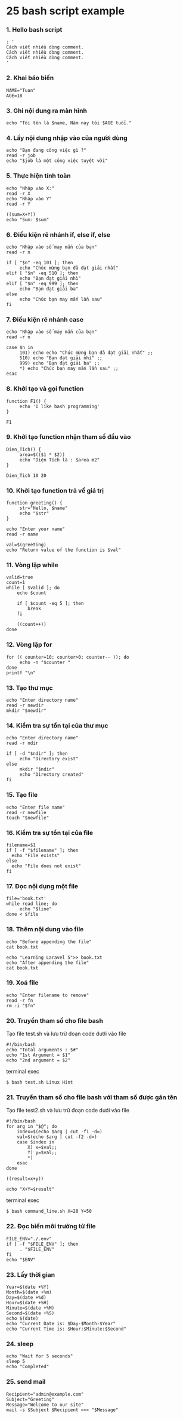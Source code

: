 # 25 bash script example

### 1. Hello bash script

```shell
: '
Cách viết nhiều dòng comment.
Cách viết nhiều dòng comment.
Cách viết nhiều dòng comment.
'
```

### 2. Khai báo biến

```shell
NAME="Tuan"
AGE=18
```

### 3. Ghi nội dung ra màn hình

```shell
echo "Tôi tên là $name, Năm nay tôi $AGE tuổi."
```

### 4. Lấy nội dung nhập vào của người dùng

```shell
echo "Bạn đang công việc gì ?"
read -r job
echo "$job là một công việc tuyệt vời"
```

### 5. Thực hiện tính toàn

```shell
echo "Nhập vào X:"
read -r X
echo "Nhập vào Y"
read -r Y

((sum=X+Y))
echo "Sum: $sum"
```

### 6. Điều kiện rẽ nhánh if, else if, else

```shell
echo "Nhập vào số may mắn của bạn"
read -r n

if [ "$n" -eq 101 ]; then
     echo "Chúc mừng bạn đã đạt giải nhất"
elif [ "$n" -eq 510 ]; then
     echo "Bạn đạt giải nhì"
elif [ "$n" -eq 999 ]; then
     echo "Bạn đạt giải ba"
else
     echo "Chúc bạn may mắn lần sau"
fi
```

### 7. Điều kiện rẽ nhánh case

```shell
echo "Nhập vào số may mắn của bạn"
read -r n

case $n in
     101) echo echo "Chúc mừng bạn đã đạt giải nhất" ;;
     510) echo "Bạn đạt giải nhì" ;;
     999) echo "Bạn đạt giải ba" ;;
     *) echo "Chúc bạn may mắn lần sau" ;;
esac
```

### 8. Khởi tạo và gọi function

```shell
function F1() {
     echo 'I like bash programming'
}

F1
```

### 9. Khởi tạo function nhận tham số đầu vào

```shell
Dien_Tich() {
     area=$(($1 * $2))
     echo "Diện Tích là : $area m2"
}

Dien_Tich 10 20
```

### 10. Khởi tạo function trả về giá trị

```shell
function greeting() {
     str="Hello, $name"
     echo "$str"
}

echo "Enter your name"
read -r name

val=$(greeting)
echo "Return value of the function is $val"
```

### 11. Vòng lặp while

```shell
valid=true
count=1
while [ $valid ]; do
    echo $count

    if [ $count -eq 5 ]; then
        break
    fi

    ((count++))
done
```

### 12. Vòng lặp for

```shell
for (( counter=10; counter>0; counter-- )); do
     echo -n "$counter "
done
printf "\n"
```

### 13. Tạo thư mục

```shell
echo "Enter directory name"
read -r newdir
mkdir "$newdir"
```

### 14. Kiểm tra sự tồn tại của thư mục

```shell
echo "Enter directory name"
read -r ndir

if [ -d "$ndir" ]; then
     echo "Directory exist"
else
     mkdir "$ndir"
     echo "Directory created"
fi
```

### 15. Tạo file

```shell
echo "Enter file name"
read -r newfile
touch "$newfile"
```

### 16. Kiểm tra sự tồn tại của file

```shell
filename=$1
if [ -f "$filename" ]; then
  echo "File exists"
else
  echo "File does not exist"
fi
```

### 17. Đọc nội dụng một file

```shell
file='book.txt'
while read line; do
     echo "$line"
done < $file
```

### 18. Thêm nội dung vào file

```shell
echo "Before appending the file"
cat book.txt

echo "Learning Laravel 5">> book.txt
echo "After appending the file"
cat book.txt
```

### 19. Xoá file

```shell
echo "Enter filename to remove"
read -r fn
rm -i "$fn"
```

### 20. Truyền tham số cho file bash

Tạo file test.sh và lưu trữ đoạn code dưới vào file

```shell
#!/bin/bash
echo "Total arguments : $#"
echo "1st Argument = $1"
echo "2nd argument = $2"
```

terminal exec

```shell
$ bash test.sh Linux Hint
```

### 21. Truyền tham số cho file bash với tham số được gán tên

Tạo file test2.sh và lưu trữ đoạn code dưới vào file

```shell
#!/bin/bash
for arg in "$@"; do
    index=$(echo $arg | cut -f1 -d=)
    val=$(echo $arg | cut -f2 -d=)
    case $index in
        X) x=$val;;
        Y) y=$val;;
        *)
    esac
done

((result=x+y))

echo "X+Y=$result"
```

terminal exec

```shell
$ bash command_line.sh X=20 Y=50
```

### 22. Đọc biến môi trường từ file

```shell
FILE_ENV="./.env"
if [ -f "$FILE_ENV" ]; then
     . "$FILE_ENV"
fi
echo "$ENV"
```

### 23. Lấy thời gian

```shell
Year=$(date +%Y)
Month=$(date +%m)
Day=$(date +%d)
Hour=$(date +%H)
Minute=$(date +%M)
Second=$(date +%S)
echo $(date)
echo "Current Date is: $Day-$Month-$Year"
echo "Current Time is: $Hour:$Minute:$Second"
```

### 24. sleep

```shell
echo "Wait for 5 seconds"
sleep 5
echo "Completed"

```

### 25. send mail

```shell
Recipient="admin@example.com"
Subject="Greeting"
Message="Welcome to our site"
mail -s $Subject $Recipient <<< "$Message"
```